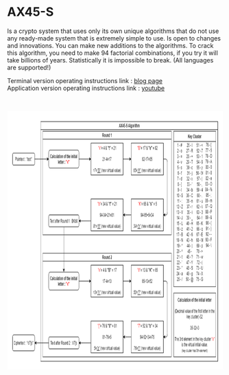 # AX45-S
Is a crypto system that uses only its own unique algorithms that do not use any ready-made system that is extremely simple to use. Is open to changes and innovations. You can make new additions to the algorithms. To crack this algorithm, you need to make 94 factorial combinations, if you try it will take billions of years. Statistically it is impossible to break. (All languages are supported!)

Terminal version operating instructions link : [blog page](https://x3beche.github.io/2021/06/20/ax45-s-operating-instructions)<br>
Application version operating instructions link : [youtube](https://www.youtube.com/watch?v=yr3QCsp1Qq4)

<p>&nbsp;</p>
<p align="center">
<img width="1022" height="602" src="https://raw.githubusercontent.com/x3beche/AX45-S/master/pdfDocuments/algoritma.png">
</p>
